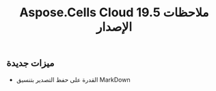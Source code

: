 ﻿---
title: Aspose.Cells Cloud 19.5 ملاحظات الإصدار
second_title: Aspose.Cells Cloud Documen
type: docs
url: /ar/aspose-cells-cloud-19-5-release-notes/
weight: 50
description: Aspose.Cells Cloud يدعم Excel لإنشاء وتحويل ودمج وتقسيم وحماية وتشغيل الكائن الداخلي وما إلى ذلك
---
## **ميزات جديدة**
- القدرة على حفظ التصدير بتنسيق MarkDown
